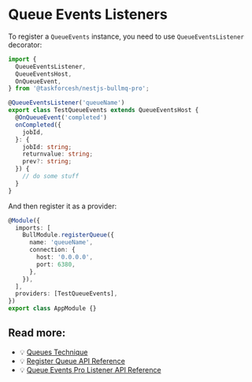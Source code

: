 # Queue Events Listeners

To register a `QueueEvents` instance, you need to use `QueueEventsListener` decorator:

```typescript
import {
  QueueEventsListener,
  QueueEventsHost,
  OnQueueEvent,
} from '@taskforcesh/nestjs-bullmq-pro';

@QueueEventsListener('queueName')
export class TestQueueEvents extends QueueEventsHost {
  @OnQueueEvent('completed')
  onCompleted({
    jobId,
  }: {
    jobId: string;
    returnvalue: string;
    prev?: string;
  }) {
    // do some stuff
  }
}
```

And then register it as a provider:

```typescript
@Module({
  imports: [
    BullModule.registerQueue({
      name: 'queueName',
      connection: {
        host: '0.0.0.0',
        port: 6380,
      },
    }),
  ],
  providers: [TestQueueEvents],
})
export class AppModule {}
```

## Read more:

- 💡 [Queues Technique](https://docs.nestjs.com/techniques/queues)
- 💡 [Register Queue API Reference](https://nestjs.bullmq.pro/classes/BullModule.html#registerQueue)
- 💡 [Queue Events Pro Listener API Reference](https://api.bullmq.pro/interfaces/v7.QueueEventsListenerPro.html)
